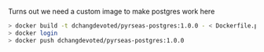 Turns out we need a custom image to make postgres work here

```bash
> docker build -t dchangdevoted/pyrseas-postgres:1.0.0 - < Dockerfile.postgres
> docker login
> docker push dchangdevoted/pyrseas-postgres:1.0.0
```

